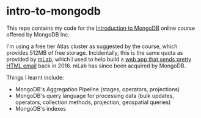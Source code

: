 # intro-to-mongodb

This repo contains my code for the [Introduction to MongoDB](https://www.coursera.org/learn/introduction-mongodb) online course offered by MongoDB Inc.

I'm using a free tier Atlas cluster as suggested by the course, which provides 512MB of free storage. Incidentally, this is the same quota as  provided by [mLab](https://mlab.com), which I used to help build a [web app that sends pretty HTML email](https://floating-journey-14614.herokuapp.com/#/signup) back in 2016. mLab has since been acquired by MongoDB.

Things I learnt include:
* MongoDB's Aggregation Pipeline (stages, operators, projections)
* MongoDB's query language for processing data (bulk updates, operators, collection methods, projection, geospatial queries)
* MongoDB's indexes
